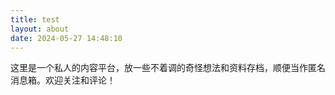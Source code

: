 ```yaml
---
title: test
layout: about
date: 2024-05-27 14:48:10
---
```


这里是一个私人的内容平台，放一些不着调的奇怪想法和资料存档，顺便当作匿名消息箱。欢迎关注和评论！
